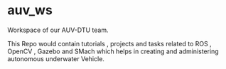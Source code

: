 # auv_ws
Workspace of our AUV-DTU team. 

This Repo would contain tutorials , projects and tasks related to ROS , OpenCV , Gazebo and SMach which helps in creating and administering autonomous underwater Vehicle.
